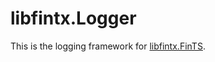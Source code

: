 ﻿# libfintx.Logger

This is the logging framework for [libfintx.FinTS](https://www.nuget.org/packages/libfintx.FiinTS).
